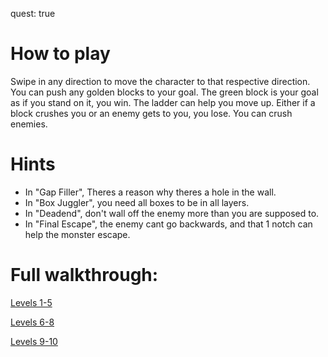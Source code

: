 quest: true
# How to play
Swipe in any direction to move the character to that respective direction.
You can push any golden blocks to your goal.
The green block is your goal as if you stand on it, you win.
The ladder can help you move up.
Either if a block crushes you or an enemy gets to you, you lose.
You can crush enemies.
# Hints
* In "Gap Filler", Theres a reason why theres a hole in the wall.
* In "Box Juggler", you need all boxes to be in all layers.
* In "Deadend", don't wall off the enemy more than you are supposed to.
* In "Final Escape", the enemy cant go backwards, and that 1 notch can help the monster escape.

# Full walkthrough: 
[Levels 1-5](https://youtu.be/OB2i3_NOIpA)

[Levels 6-8](https://youtu.be/OvCblZoIxjg)

[Levels 9-10](https://youtu.be/jwi4OFsGAOU)